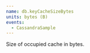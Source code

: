 ```yaml
---
name: db.keyCacheSizeBytes
units: bytes (B)
events:
  - CassandraSample
---
```


Size of occupied cache in bytes.